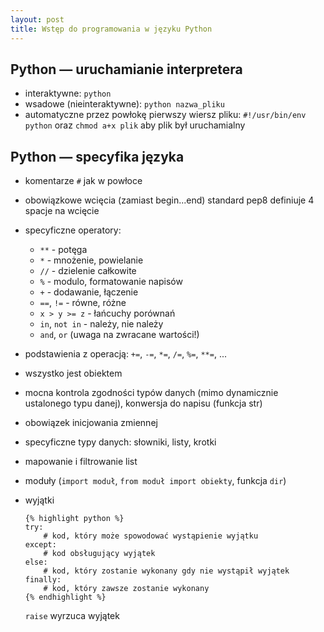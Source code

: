 ```yaml
---
layout: post
title: Wstęp do programowania w języku Python
---
```

## Python — uruchamianie interpretera ##

*   interaktywne: `python`
*   wsadowe (nieinteraktywne): `python nazwa_pliku`
*   automatyczne przez powłokę
    pierwszy wiersz pliku: `#!/usr/bin/env python` oraz `chmod a+x plik` aby plik był uruchamialny

## Python — specyfika języka ##

*   komentarze `#` jak w powłoce
*   obowiązkowe wcięcia (zamiast begin...end) standard pep8 definiuje 4 spacje na wcięcie
*   specyficzne operatory:
    *   `**` - potęga
    *   `*` - mnożenie, powielanie
    *   `//` - dzielenie całkowite
    *   `%` - modulo, formatowanie napisów
    *   `+` - dodawanie, łączenie
    *   `==`, `!=` - równe, różne
    *   `x > y >= z` - łańcuchy porównań
    *   `in`, `not in` - należy, nie należy
    *   `and`, `or` (uwaga na zwracane wartości!)
*   podstawienia z operacją: `+=`, `-=`, `*=`, `/=`, `%=`, `**=`, ...
*   wszystko jest obiektem
*   mocna kontrola zgodności typów danych (mimo dynamicznie ustalonego typu danej), konwersja do napisu (funkcja str)
*   obowiązek inicjowania zmiennej
*   specyficzne typy danych: słowniki, listy, krotki
*   mapowanie i filtrowanie list
*   moduły (`import moduł`, `from moduł import obiekty`, funkcja `dir`)
*   wyjątki

        {% highlight python %}
        try:
            # kod, który może spowodować wystąpienie wyjątku
        except:
            # kod obsługujący wyjątek
        else:
            # kod, który zostanie wykonany gdy nie wystąpił wyjątek
        finally:
            # kod, który zawsze zostanie wykonany
        {% endhighlight %}
    `raise` wyrzuca wyjątek

